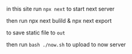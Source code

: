 in this site
run `npx next`  to  start next server 

then run 
npx next bulild & npx next export

to save static file to `out`

then run  `bash ./now.sh` to upload to now server